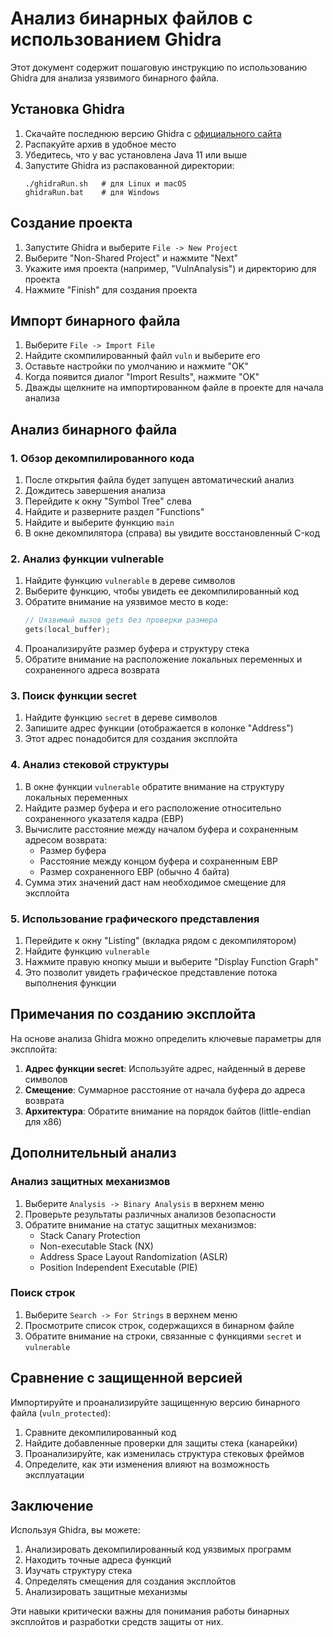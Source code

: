 # Анализ бинарных файлов с использованием Ghidra

Этот документ содержит пошаговую инструкцию по использованию Ghidra для анализа уязвимого бинарного файла.

## Установка Ghidra

1. Скачайте последнюю версию Ghidra с [официального сайта](https://ghidra-sre.org/)
2. Распакуйте архив в удобное место
3. Убедитесь, что у вас установлена Java 11 или выше
4. Запустите Ghidra из распакованной директории:
   ```
   ./ghidraRun.sh   # для Linux и macOS
   ghidraRun.bat    # для Windows
   ```

## Создание проекта

1. Запустите Ghidra и выберите `File -> New Project`
2. Выберите "Non-Shared Project" и нажмите "Next"
3. Укажите имя проекта (например, "VulnAnalysis") и директорию для проекта
4. Нажмите "Finish" для создания проекта

## Импорт бинарного файла

1. Выберите `File -> Import File`
2. Найдите скомпилированный файл `vuln` и выберите его
3. Оставьте настройки по умолчанию и нажмите "OK"
4. Когда появится диалог "Import Results", нажмите "OK"
5. Дважды щелкните на импортированном файле в проекте для начала анализа

## Анализ бинарного файла

### 1. Обзор декомпилированного кода

1. После открытия файла будет запущен автоматический анализ
2. Дождитесь завершения анализа
3. Перейдите к окну "Symbol Tree" слева
4. Найдите и разверните раздел "Functions"
5. Найдите и выберите функцию `main`
6. В окне декомпилятора (справа) вы увидите восстановленный C-код

### 2. Анализ функции vulnerable

1. Найдите функцию `vulnerable` в дереве символов
2. Выберите функцию, чтобы увидеть ее декомпилированный код
3. Обратите внимание на уязвимое место в коде:
   ```c
   // Uязвимый вызов gets без проверки размера
   gets(local_buffer);
   ```
4. Проанализируйте размер буфера и структуру стека
5. Обратите внимание на расположение локальных переменных и сохраненного адреса возврата

### 3. Поиск функции secret

1. Найдите функцию `secret` в дереве символов
2. Запишите адрес функции (отображается в колонке "Address")
3. Этот адрес понадобится для создания эксплойта

### 4. Анализ стековой структуры

1. В окне функции `vulnerable` обратите внимание на структуру локальных переменных
2. Найдите размер буфера и его расположение относительно сохраненного указателя кадра (EBP)
3. Вычислите расстояние между началом буфера и сохраненным адресом возврата:
   - Размер буфера
   - Расстояние между концом буфера и сохраненным EBP
   - Размер сохраненного EBP (обычно 4 байта)
4. Сумма этих значений даст нам необходимое смещение для эксплойта

### 5. Использование графического представления

1. Перейдите к окну "Listing" (вкладка рядом с декомпилятором)
2. Найдите функцию `vulnerable`
3. Нажмите правую кнопку мыши и выберите "Display Function Graph"
4. Это позволит увидеть графическое представление потока выполнения функции

## Примечания по созданию эксплойта

На основе анализа Ghidra можно определить ключевые параметры для эксплойта:

1. **Адрес функции secret**: Используйте адрес, найденный в дереве символов
2. **Смещение**: Суммарное расстояние от начала буфера до адреса возврата
3. **Архитектура**: Обратите внимание на порядок байтов (little-endian для x86)

## Дополнительный анализ

### Анализ защитных механизмов

1. Выберите `Analysis -> Binary Analysis` в верхнем меню
2. Проверьте результаты различных анализов безопасности
3. Обратите внимание на статус защитных механизмов:
   - Stack Canary Protection
   - Non-executable Stack (NX)
   - Address Space Layout Randomization (ASLR)
   - Position Independent Executable (PIE)

### Поиск строк

1. Выберите `Search -> For Strings` в верхнем меню
2. Просмотрите список строк, содержащихся в бинарном файле
3. Обратите внимание на строки, связанные с функциями `secret` и `vulnerable`

## Сравнение с защищенной версией

Импортируйте и проанализируйте защищенную версию бинарного файла (`vuln_protected`):

1. Сравните декомпилированный код
2. Найдите добавленные проверки для защиты стека (канарейки)
3. Проанализируйте, как изменилась структура стековых фреймов
4. Определите, как эти изменения влияют на возможность эксплуатации

## Заключение

Используя Ghidra, вы можете:
1. Анализировать декомпилированный код уязвимых программ
2. Находить точные адреса функций
3. Изучать структуру стека
4. Определять смещения для создания эксплойтов
5. Анализировать защитные механизмы

Эти навыки критически важны для понимания работы бинарных эксплойтов и разработки средств защиты от них. 